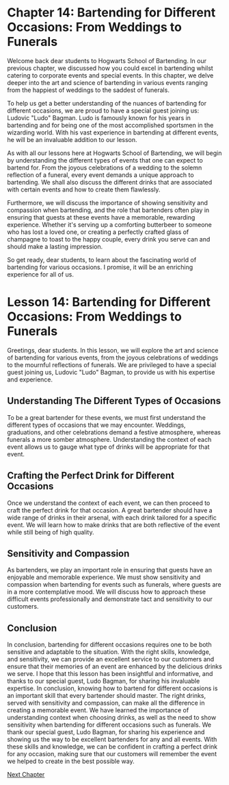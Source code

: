 # Chapter 14: Bartending for Different Occasions: From Weddings to Funerals

Welcome back dear students to Hogwarts School of Bartending. In our previous chapter, we discussed how you could excel in bartending whilst catering to corporate events and special events. In this chapter, we delve deeper into the art and science of bartending in various events ranging from the happiest of weddings to the saddest of funerals.

To help us get a better understanding of the nuances of bartending for different occasions, we are proud to have a special guest joining us: Ludovic "Ludo" Bagman. Ludo is famously known for his years in bartending and for being one of the most accomplished sportsmen in the wizarding world. With his vast experience in bartending at different events, he will be an invaluable addition to our lesson.

As with all our lessons here at Hogwarts School of Bartending, we will begin by understanding the different types of events that one can expect to bartend for. From the joyous celebrations of a wedding to the solemn reflection of a funeral, every event demands a unique approach to bartending. We shall also discuss the different drinks that are associated with certain events and how to create them flawlessly.

Furthermore, we will discuss the importance of showing sensitivity and compassion when bartending, and the role that bartenders often play in ensuring that guests at these events have a memorable, rewarding experience. Whether it's serving up a comforting butterbeer to someone who has lost a loved one, or creating a perfectly crafted glass of champagne to toast to the happy couple, every drink you serve can and should make a lasting impression.

So get ready, dear students, to learn about the fascinating world of bartending for various occasions. I promise, it will be an enriching experience for all of us.
# Lesson 14: Bartending for Different Occasions: From Weddings to Funerals

Greetings, dear students. In this lesson, we will explore the art and science of bartending for various events, from the joyous celebrations of weddings to the mournful reflections of funerals. We are privileged to have a special guest joining us, Ludovic "Ludo" Bagman, to provide us with his expertise and experience.

## Understanding The Different Types of Occasions

To be a great bartender for these events, we must first understand the different types of occasions that we may encounter. Weddings, graduations, and other celebrations demand a festive atmosphere, whereas funerals a more somber atmosphere. Understanding the context of each event allows us to gauge what type of drinks will be appropriate for that event.

## Crafting the Perfect Drink for Different Occasions

Once we understand the context of each event, we can then proceed to craft the perfect drink for that occasion. A great bartender should have a wide range of drinks in their arsenal, with each drink tailored for a specific event. We will learn how to make drinks that are both reflective of the event while still being of high quality.

## Sensitivity and Compassion

As bartenders, we play an important role in ensuring that guests have an enjoyable and memorable experience. We must show sensitivity and compassion when bartending for events such as funerals, where guests are in a more contemplative mood. We will discuss how to approach these difficult events professionally and demonstrate tact and sensitivity to our customers.

## Conclusion

In conclusion, bartending for different occasions requires one to be both sensitive and adaptable to the situation. With the right skills, knowledge, and sensitivity, we can provide an excellent service to our customers and ensure that their memories of an event are enhanced by the delicious drinks we serve. I hope that this lesson has been insightful and informative, and thanks to our special guest, Ludo Bagman, for sharing his invaluable expertise.
In conclusion, knowing how to bartend for different occasions is an important skill that every bartender should master. The right drinks, served with sensitivity and compassion, can make all the difference in creating a memorable event. We have learned the importance of understanding context when choosing drinks, as well as the need to show sensitivity when bartending for different occasions such as funerals. We thank our special guest, Ludo Bagman, for sharing his experience and showing us the way to be excellent bartenders for any and all events. With these skills and knowledge, we can be confident in crafting a perfect drink for any occasion, making sure that our customers will remember the event we helped to create in the best possible way.


[Next Chapter](15_Chapter15.md)